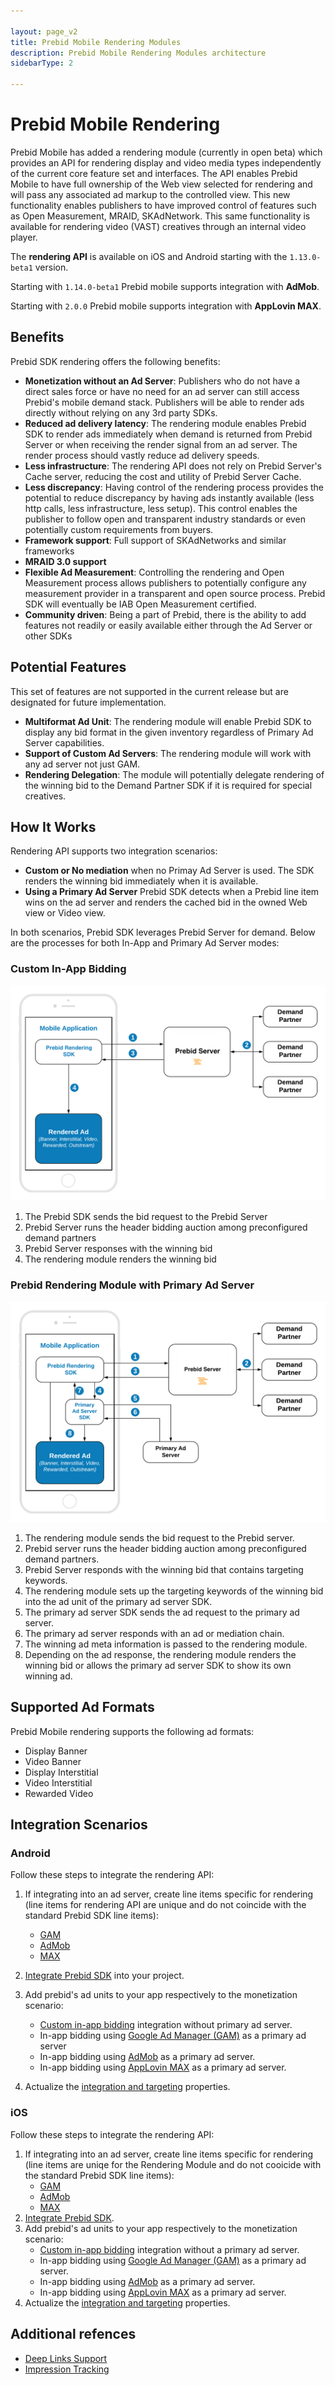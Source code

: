 ```yaml
---

layout: page_v2
title: Prebid Mobile Rendering Modules
description: Prebid Mobile Rendering Modules architecture
sidebarType: 2

---
```


# Prebid Mobile Rendering 

Prebid Mobile has added a rendering module (currently in open beta) which provides an API for rendering display and video media types independently of the current core feature set and interfaces. The API enables Prebid Mobile to have full ownership of the Web view selected for rendering and will pass any associated ad markup to the controlled view. This new functionality enables publishers to have improved control of features such as Open Measurement, MRAID, SKAdNetwork. This same functionality is available for rendering video (VAST) creatives through an internal video player.

The **rendering API** is available on iOS and Android starting with the `1.13.0-beta1` version. 

Starting with `1.14.0-beta1` Prebid mobile supports integration with **AdMob**.

Starting with `2.0.0` Prebid mobile supports integration with **AppLovin MAX**. 

## Benefits

Prebid SDK rendering offers the following benefits:

- **Monetization without an Ad Server**: Publishers who do not have a direct sales force or have no need for an ad server can still access Prebid's mobile demand stack. Publishers will be able to render ads directly without relying on any 3rd party SDKs.
- **Reduced ad delivery latency**: The rendering module enables Prebid SDK to render ads immediately when demand is returned from Prebid Server or when receiving the render signal from an ad server. The render process should vastly reduce ad delivery speeds.
- **Less infrastructure**: The rendering API does not rely on Prebid Server's Cache server, reducing the cost and utility of Prebid Server Cache.
- **Less discrepancy**: Having control of the rendering process provides the potential to reduce discrepancy by having ads instantly available (less http calls, less infrastructure, less setup). This control enables the publisher to follow open and transparent industry standards or even potentially custom requirements from buyers.
- **Framework support**: Full support of SKAdNetworks and similar frameworks
- **MRAID 3.0 support**
- **Flexible Ad Measurement**: Controlling the rendering and Open Measurement process allows publishers to potentially configure any measurement provider in a transparent and open source process. Prebid SDK will eventually be IAB Open Measurement certified.  
- **Community driven**: Being a part of Prebid, there is the ability to add features not readily or easily available either through the Ad Server or other SDKs

## Potential Features

This set of features are not supported in the current release but are designated for future implementation.

- **Multiformat Ad Unit**: The rendering module will enable Prebid SDK to display any bid format in the given inventory regardless of Primary Ad Server capabilities.
- **Support of Custom Ad Servers**: The rendering module will work with any ad server not just GAM.
- **Rendering Delegation**:  The module will potentially delegate rendering of the winning bid to the Demand Partner SDK if it is required for special creatives.

## How It Works

Rendering API supports two integration scenarios:

* **Custom or No mediation** when no Primay Ad Server is used. The SDK renders the winning bid immediately when it is available.
* **Using a Primary Ad Server** Prebid SDK detects when a Prebid line item wins on the ad server and renders the cached bid in the owned Web view or Video view.

In both scenarios, Prebid SDK leverages Prebid Server for demand. Below are the processes for both In-App and Primary Ad Server modes:

### Custom In-App Bidding

![In-App Rendering](/assets/images/prebid-mobile/modules/rendering/Prebid-In-App-Bidding-Overview-Pure-Prebid.png)

1. The Prebid SDK sends the bid request to the Prebid Server
1. Prebid Server runs the header bidding auction among preconfigured demand partners
1. Prebid Server responses with the winning bid
1. The rendering module renders the winning bid

### Prebid Rendering Module with Primary Ad Server

![Rendering with Primary Ad Server](/assets/images/prebid-mobile/modules/rendering/In-App-Bidding-Integration.png)

1. The rendering module sends the bid request to the Prebid server.
1. Prebid server runs the header bidding auction among preconfigured demand partners.
1. Prebid Server responds with the winning bid that contains targeting keywords.
1. The rendering module sets up the targeting keywords of the winning bid into the ad unit of the primary ad server SDK.
1. The primary ad server SDK sends the ad request to the primary ad server.
1. The primary ad server responds with an ad or mediation chain.
1. The winning ad meta information is passed to the rendering module.
1. Depending on the ad response, the rendering module renders the winning bid or allows the primary ad server SDK to show its own winning ad.

## Supported Ad Formats

Prebid Mobile rendering supports the following ad formats:

* Display Banner
* Video Banner 
* Display Interstitial
* Video Interstitial
* Rewarded Video

## Integration Scenarios

### Android

Follow these steps to integrate the rendering API:

1. If integrating into an ad server, create line items specific for rendering (line items for rendering API are unique and do not coincide with the standard Prebid SDK line items):
    * [GAM](rendering-gam-line-item-setup.html)
    * [AdMob](rendering-admob-line-item-setup.html)
    * [MAX](rendering-max-line-item-setup.html)
1. [Integrate Prebid SDK](android-sdk-integration.html) into your project.
1. Add prebid's ad units to your app respectively to the monetization scenario: 
    * [Custom in-app bidding](android-sdk-integration-pb.html) integration without primary ad server.
    * In-app bidding using [Google Ad Manager (GAM)](android-sdk-integration-gam.html) as a primary ad server
    * In-app bidding using [AdMob](android-sdk-integration-admob) as a primary ad server.
    * In-app bidding using [AppLovin MAX](android-sdk-integration-max.html) as a primary ad server.
    
1. Actualize the [integration and targeting](android-sdk-parameters.html) properties.  

### iOS

Follow these steps to integrate the rendering API:

1. If integrating into an ad server, create line items specific for rendering (line items are uniqe for the Rendering Module and do not cooicide with the standard Prebid SDK line items):
    * [GAM](rendering-gam-line-item-setup.html)
    * [AdMob](rendering-admob-line-item-setup.html)
    * [MAX](rendering-max-line-item-setup.html)
1. [Integrate Prebid SDK](ios-sdk-Integration.html).
1.  Add prebid's ad units to your app respectively to the monetization scenario: 
    * [Custom in-app bidding](ios-sdk-integration-pb.html) integration without a primary ad server.
    * In-app bidding using [Google Ad Manager (GAM)](ios-sdk-integration-gam.html) as a primary ad server.
    * In-app bidding using [AdMob](ios-sdk-integration-gam.html) as a primary ad server.
    * In-app bidding using [AppLovin MAX](ios-sdk-integration-max.html) as a primary ad server.
   1. Actualize the [integration and targeting](ios-sdk-parameters.html) properties.

## Additional refences

- [Deep Links Support](rendering-deeplinkplus.html)
- [Impression Tracking](rendering-impression-tracking.html)
